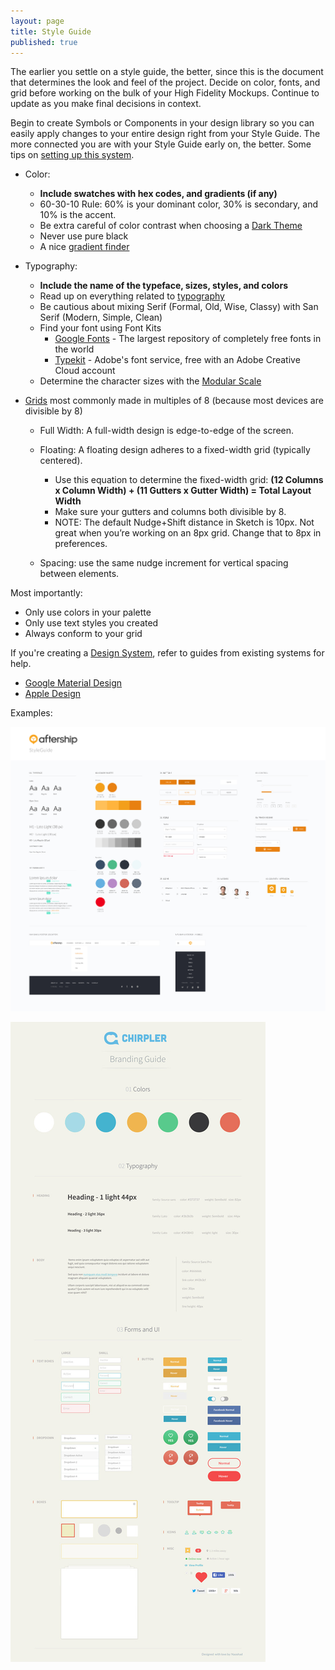 ```yaml
---
layout: page
title: Style Guide
published: true
---
```


The earlier you settle on a style guide, the better, since this is the document that determines the look and feel of the project.
Decide on color, fonts, and grid before working on the bulk of your High Fidelity Mockups.
Continue to update as you make final decisions in context.

Begin to create Symbols or Components in your design library so you can easily apply changes to your entire design right from your Style Guide. The more connected you are with your Style Guide early on, the better.
Some tips on [setting up this system](https://medium.com/ux-power-tools/5-things-to-do-before-you-start-your-next-design-file-in-sketch-or-preparing-your-design-mise-en-ff7ea9fe3722).


* Color:
  * **Include swatches with hex codes, and gradients (if any)**
  * 60-30-10 Rule: 60% is your dominant color, 30% is secondary, and 10% is the accent.
  * Be extra careful of color contrast when choosing a [Dark Theme](https://dribbble.com/erikdkennedy/buckets/160688-Dark-themes)
  * Never use pure black
  * A nice [gradient finder](uigradients.com)


* Typography:
  * **Include the name of the typeface, sizes, styles, and colors**
  * Read up on everything related to [typography](https://practicaltypography.com/)
  * Be cautious about mixing Serif (Formal, Old, Wise, Classy) with San Serif (Modern, Simple, Clean)
  * Find your font using Font Kits
    * [Google Fonts](https://fonts.google.com/) - The largest repository of completely free fonts in the world
    * [Typekit](https://typekit.com/) - Adobe's font service, free with an Adobe Creative Cloud account
  * Determine the character sizes with the [Modular Scale](http://www.modularscale.com/)


* [Grids](https://spec.fm/specifics/8-pt-grid) most commonly made in multiples of 8 (because most devices are divisible by 8)
  * Full Width: A full-width design is edge-to-edge of the screen.
  * Floating: A floating design adheres to a fixed-width grid (typically centered).
    * Use this equation to determine the fixed-width grid: **(12 Columns x Column Width) + (11 Gutters x Gutter Width) = Total Layout Width**
    * Make sure your gutters and columns both divisible by 8.
    * NOTE: The default Nudge+Shift distance in Sketch is 10px. Not great when you’re working on an 8px grid. Change that to 8px in preferences.

  * Spacing: use the same nudge increment for vertical spacing between elements.


Most importantly:
  * Only use colors in your palette
  * Only use text styles you created
  * Always conform to your grid

If you're creating a [Design System](https://blog.prototypr.io/design-system-ac88c6740f53), refer to guides from existing systems for help.
  * [Google Material Design](https://material.io)
  * [Apple Design](https://developer.apple.com/design/resources/)


Examples:

![](img/styleguide_aftership.jpg)

![](img/styleguide_chirpler.jpg)
